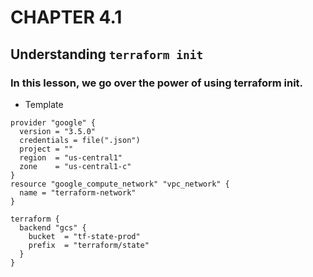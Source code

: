 # CHAPTER 4.1

## Understanding `terraform init`

### In this lesson, we go over the power of using terraform init.

- Template
```
provider "google" {
  version = "3.5.0"
  credentials = file(".json")
  project = ""
  region  = "us-central1"
  zone    = "us-central1-c"
}
resource "google_compute_network" "vpc_network" {
  name = "terraform-network"
}

terraform {
  backend "gcs" {
    bucket  = "tf-state-prod"
    prefix  = "terraform/state"
  }
}

```